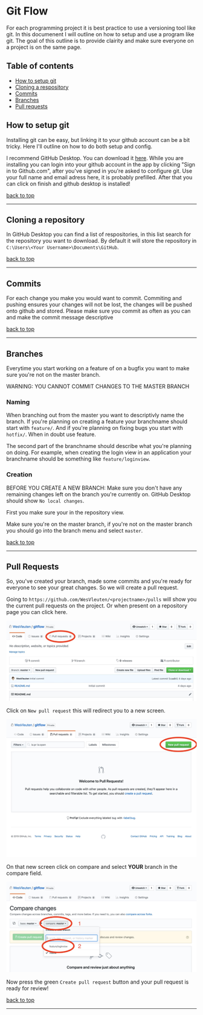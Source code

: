 # Git Flow

For each programming project it is best practice to use a versioning tool like git. In this documenent I will outline on how to setup and use a program like git. The goal of this outline is to provide clairity and make sure everyone on a project is on the same page.

## Table of contents

- [How to setup git](#how-to-setup-git)
- [Cloning a respository](#cloning-a-repository)
- [Commits](#commits)
- [Branches](#branches)
- [Pull requests](#pull-requests)

## How to setup git

Installing git can be easy, but linking it to your github account can be a bit tricky. Here I'll outline on how to do both setup and config.

I recommend GitHub Desktop. You can download it [here](https://desktop.github.com/).
While you are installing you can login into your github account in the app by clicking "Sign in to Github.com", after you've signed in you're asked to configure git. Use your full name and email adress here, it is probably prefilled.
After that you can click on finish and github desktop is installed!

[back to top](#table-of-contents)

---

## Cloning a repository

In GitHub Desktop you can find a list of respositories, in this list search for the repository you want to download. By default it will store the repository in `C:\Users\<Your Username>\Documents\GitHub`.

[back to top](#table-of-contents)

---

## Commits
For each change you make you would want to commit. Commiting and pushing ensures your changes will not be lost, the changes will be pushed onto github and stored. Please make sure you commit as often as you can and make the commit message descriptive

[back to top](#table-of-contents)

---

## Branches
Everytime you start working on a feature of on a bugfix you want to make sure you're not on the master branch.

WARNING: YOU CANNOT COMMIT CHANGES TO THE MASTER BRANCH

### Naming
When branching out from the master you want to descriptivly name the branch. If you're planning on creating a feature your branchname should start with `feature/`. And if you're planning on fixing bugs you start with `hotfix/`. When in doubt use feature.

The second part of the branchname should describe what you're planning on doing. For example, when creating the login view in an application your branchname should be something like `feature/loginview`.

### Creation
BEFORE YOU CREATE A NEW BRANCH: Make sure you don't have any remaining changes left on the branch you're currently on. GitHub Desktop should show `No local changes`.

First you make sure your in the repository view.

Make sure you're on the master branch, if you're not on the master branch you should go into the branch menu and select `master`.

[back to top](#table-of-contents)

---

## Pull Requests

So, you've created your branch, made some commits and you're ready for everyone to see your great changes. So we will create a pull request.

Going to `https://github.com/WesVleuten/<projectname>/pulls` will show you the current pull requests on the project. Or when present on a repository page you can click here.

![Repository with circle around pull requests](screenshot/pulls_repository.jpg)

Click on `New pull request` this will redirect you to a new screen.

![Pull request screenshot](screenshot/pulls_list.jpg)

On that new screen click on compare and select **YOUR** branch in the compare field.

![Pull request screenshot](screenshot/pulls_compareselect.jpg)

Now press the green `Create pull request` button and your pull request is ready for review!

[back to top](#table-of-contents)

---
